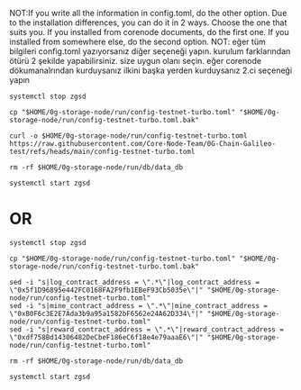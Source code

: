 
NOT:If you write all the information in config.toml, do the other option. Due to the installation differences, you can do it in 2 ways. Choose the one that suits you. If you installed from corenode documents, do the first one. If you installed from somewhere else, do the second option.
NOT: eğer tüm bilgileri config.toml yazıyorsanız diğer seçeneği yapın. kurulum farklarından ötürü 2 şekilde yapabilirsiniz. size uygun olanı seçin. eğer corenode dökumanalrından kurduysanız ilkini başka yerden kurduysanız 2.ci seçeneği yapın

```
systemctl stop zgsd
```
```
cp "$HOME/0g-storage-node/run/config-testnet-turbo.toml" "$HOME/0g-storage-node/run/config-testnet-turbo.toml.bak"
```
```
curl -o $HOME/0g-storage-node/run/config-testnet-turbo.toml https://raw.githubusercontent.com/Core-Node-Team/0G-Chain-Galileo-test/refs/heads/main/config-testnet-turbo.toml
```
```
rm -rf $HOME/0g-storage-node/run/db/data_db
```
```
systemctl start zgsd
```

# OR
```
systemctl stop zgsd
```
```
cp "$HOME/0g-storage-node/run/config-testnet-turbo.toml" "$HOME/0g-storage-node/run/config-testnet-turbo.toml.bak"
```
```
sed -i "s|log_contract_address = \".*\"|log_contract_address = \"0x5f1D96895e442FC0168FA2F9fb1EBeF93Cb5035e\"|" "$HOME/0g-storage-node/run/config-testnet-turbo.toml"
sed -i "s|mine_contract_address = \".*\"|mine_contract_address = \"0xB0F6c3E2E7Ada3b9a95a1582bF6562e24A62D334\"|" "$HOME/0g-storage-node/run/config-testnet-turbo.toml"
sed -i "s|reward_contract_address = \".*\"|reward_contract_address = \"0xdf758Bd14306482DeCbeF186eC6f18e4e79aaaE6\"|" "$HOME/0g-storage-node/run/config-testnet-turbo.toml"
```
```
rm -rf $HOME/0g-storage-node/run/db/data_db
```
```
systemctl start zgsd
```
